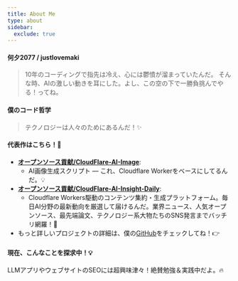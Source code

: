 ```yaml
---
title: About Me
type: about
sidebar:
  exclude: true
---
```

#### 何夕2077 / justlovemaki

> 10年のコーディングで指先は冷え、心には鬱憤が溜まっていたんだ。
> そんな時、AIの激しい動きを耳にした。よし、この空の下で一勝負挑んでやる！ってね。

#### 僕のコード哲学

> テクノロジーは人々のためにあるんだ！✨

#### 代表作はこちら！🌟

*   **[オープンソース貢献/CloudFlare-AI-Image](https://github.com/justlovemaki/CloudFlare-AI-Image)**:
    *   AI画像生成スクリプト — これ、Cloudflare Workerをベースにしてるんだ。💡
*   **[オープンソース貢献/CloudFlare-AI-Insight-Daily](https://github.justlovemaki/CloudFlare-AI-Insight-Daily)**:
    *   Cloudflare Workers駆動のコンテンツ集約・生成プラットフォーム。毎日AI分野の最新動向を厳選して届けるんだ。業界ニュース、人気オープンソース、最先端論文、テクノロジー系大物たちのSNS発言までバッチリ網羅！🚀
*   もっと詳しいプロジェクトの詳細は、僕の[GitHub](https://github.com/justlovemaki)をチェックしてね！👉

#### 現在、こんなことを探求中！💡

LLMアプリやウェブサイトのSEOには超興味津々！絶賛勉強＆実践中だよ。🔥